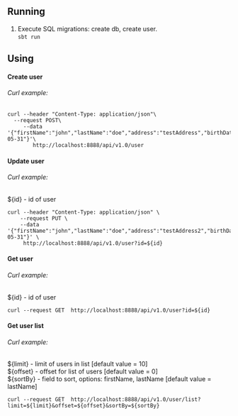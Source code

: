 ## Running
1. Execute SQL migrations: create db, create user.\
```sbt run```
## Using
#### Create user

###### Curl example:
```
curl --header "Content-Type: application/json"\
  --request POST\
     --data '{"firstName":"john","lastName":"doe","address":"testAddress","birthDate":"2019-05-31"}'\
        http://localhost:8888/api/v1.0/user
```
#### Update user

###### Curl example:
${id} - id of user
```
curl --header "Content-Type: application/json" \ 
    --request PUT \
    --data '{"firstName":"john","lastName":"doe","address":"testAddress2","birthDate":"2019-05-31"}' \
     http://localhost:8888/api/v1.0/user?id=${id}
```

#### Get user

###### Curl example:
${id} - id of user
```
curl --request GET  http://localhost:8888/api/v1.0/user?id=${id}
```

#### Get user list

###### Curl example:
${limit} - limit of users in list [default value = 10] \
${offset} - offset for list of users [default value = 0] \
${sortBy} - field to sort, options: firstName, lastName [default value = lastName]
```
curl --request GET  http://localhost:8888/api/v1.0/user/list?limit=${limit}&offset=${offset}&sortBy=${sortBy}
```
